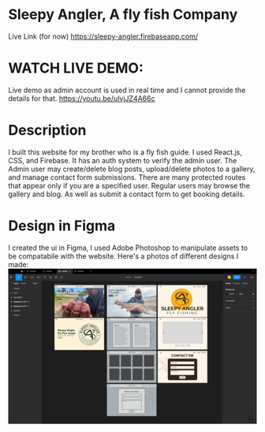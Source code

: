 # Sleepy Angler, A fly fish Company

Live Link (for now)
https://sleepy-angler.firebaseapp.com/

# WATCH LIVE DEMO:
Live demo as admin account is used in real time and I cannot provide the details for that.
https://youtu.be/uIvjJZ4A66c

# Description
I built this website for my brother who is a fly fish guide. I used React.js, CSS, and Firebase. It has an auth system to verify the admin user. The Admin user may create/delete blog posts, upload/delete photos to a gallery, and manage contact form submissions. There are many protected routes that appear only if you are a specified user. Regular users may browse the gallery and blog. As well as submit a contact form to get booking details. 

# Design in Figma
I created the ui in Figma, I used Adobe Photoshop to manipulate assets to be compatabile with the website. Here's a photos of different designs I made:
![design](https://github.com/seanmena/sleepyangler/blob/main/src/assets/screenshot.png?raw=true)

